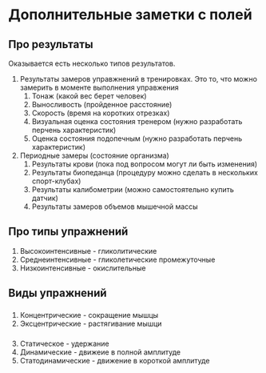 # Дополнительные заметки с полей 

## Про результаты
Оказывается есть несколько типов результатов. 
1. Результаты замеров управжнений в тренировках. Это то, что можно замерить в моменте выполнения управжения
   1. Тонаж (какой вес берет человек)
   2. Выносливость (пройденное расстояние)
   3. Скорость (время на коротких отрезках)
   4. Визуальная оценка состояния тренером (нужно разработать перчень характеристик)
   5. Оценка состояния подопечным (нужно разработать перчень характеристик)
2. Периодные замеры (состояние организма)
   1. Результаты крови (пока под вопросом могут ли быть изменения)
   2. Результаты биопеданца (процедуру можно сделать в нескольких спорт-клубах)
   3. Результаты калибометрии (можно самостоятельно купить датчик)
   4. Результаты замеров объемов мышечной массы


## Про типы упражнений
1. Высокоинтенсивные - гликолитические 
2. Среднеинтенсивные - гликолетические промежуточные 
3. Низкоинтенсивные - окислительные 


## Виды упражнений 

### 
1. Концентрические - сокращение мышцы
2. Эксцентрические - растягивание мышци
   
### 
3. Статическое - удержание 
4. Динамические - движеие в полной амплитуде
5. Статодинамические - движение в короткой амплитуде 